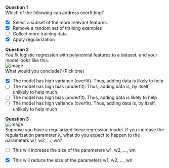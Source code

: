 **Question 1**<br>
Which of the following can address overfitting?
- [x] Select a subset of the more relevant features.
- [x] Remove a random set of training examples
- [ ] Collect more training data
- [x] Apply regularization

**Question 2**<br>
You fit logistic regression with polynomial features to a dataset, and your model looks like this.<br> 
![image](https://github.com/user-attachments/assets/8581d4dc-ae14-4ade-8f5e-29587b5b3256)<br>
What would you conclude? (Pick one)
- [x] The model has high variance (overfit). Thus, adding data is likely to help
- [ ] The model has high bias (underfit). Thus, adding data is, by itself, unlikely to help much. 
- [ ] The model has high bias (underfit). Thus, adding data is likely to help
- [ ] The model has high variance (overfit). Thus, adding data is, by itself, unlikely to help much. 

**Question 3**<br>
![image](https://github.com/user-attachments/assets/25220bc9-28b6-4785-9b55-79e61dc6b052)<br>
Suppose you have a regularized linear regression model.  If you increase the regularization parameter λ, what do you expect to happen to the parameters w1, w2, ..., wn?
- [ ] This will increase the size of the parameters w1, w2, ..., wn
- [x] This will reduce the size of the parameters w1, w2, ..., wn
  
